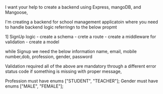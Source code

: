 I want your help to create a backend using Express, mangoDB, and Mangoose,

I'm creating a backend for school management applicatoin where you need to handle backend logic referringn to the below propmt

1] SignUp logic - create a schema - crete a route - create a middleware for validation - create a model

while Signup we need the below information
name, email, mobile number,dob, profession, gender, password

Validation required
all of the above are mandatory through a different error status code if something is missing with proper message,

Profession must have enums ["STUDENT", "TEACHER"];
Gender must have enums ["MALE", "FEMALE"];

<!-- Dashboard->
